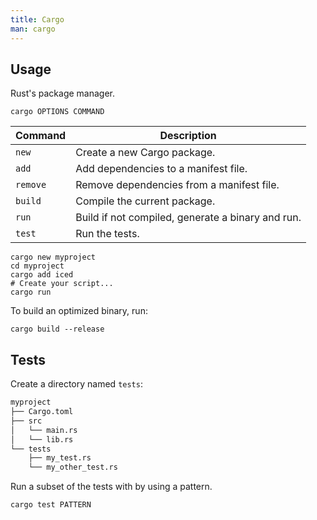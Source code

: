 ```yaml
---
title: Cargo
man: cargo
---
```


## Usage

Rust's package manager.

```shell
cargo OPTIONS COMMAND
```

| Command | Description |
| --- | --- |
| `new` | Create a new Cargo package. |
| `add` | Add dependencies to a manifest file. |
| `remove` | Remove dependencies from a manifest file. |
| `build` | Compile the current package. |
| `run` | Build if not compiled, generate a binary and run. |
| `test` | Run the tests. |

```shell
cargo new myproject
cd myproject
cargo add iced
# Create your script...
cargo run
```

To build an optimized binary, run:

```shell
cargo build --release
```

## Tests

Create a directory named `tests`:

```txt
myproject
├── Cargo.toml
├── src
│   └── main.rs
│   └── lib.rs
└── tests
    ├── my_test.rs
    └── my_other_test.rs
```

Run a subset of the tests with by using a pattern.

```shell
cargo test PATTERN
```
